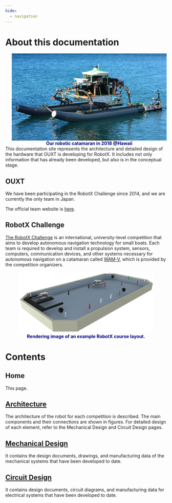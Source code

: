 ```yaml
---
hide:
  - navigation
---
```


# About this documentation

<figure style="display:table;float:right;margin:0px 0px 0px 20px">
  <img style="display:block" width="500" src="images/DSC_1814_2.jpg">
  <figcaption style="display:table-caption;caption-side:bottom;text-align:center;font-weight:bold;color:navy">Our robotic catamaran in 2018 @Hawaii</figcaption>
</figure>

This documentation site represents the architecture and detailed design of the hardware that OUXT is developing for RobotX. It includes not only information that has already been developed, but also is in the conceptual stage.

## OUXT

We have been participating in the RobotX Challenge since 2014, and we are currently the only team in Japan.

The official team website is [here](https://www.ouxt.jp/en/).

## RobotX Challenge

[The RobotX Challenge](https://robotx.org/) is an international, university-level competition that aims to develop autonomous navigation technology for small boats. Each team is required to develop and install a propulsion system, sensors, computers, communication devices, and other systems necessary for autonomous navigation on a catamaran called [WAM-V](https://www.wam-v.com/), which is provided by the competition organizers.



<figure>
  <img width="1000" src="images/FieldSample_202107222252_2.png">
  <figcaption style="caption-side:bottom;text-align:center;font-weight:bold;color:navy">Rendering image of an example RobotX course layout.</figcaption>
</figure>


# Contents

## Home

This page.

## [Architecture](architecture/architecture_summary.md)

The architecture of the robot for each competition is described. The main components and their connections are shown in figures. For detailed design of each element, refer to the Mechanical Design and Circuit Design pages.

## [Mechanical Design](mech_design/mdesign_top.md)

It contains the design documents, drawings, and manufacturing data of the mechanical systems that have been developed to date.

## [Circuit Design](circuit_design/cdesign_top.md)

It contains design documents, circuit diagrams, and manufacturing data for electrical systems that have been developed to date.